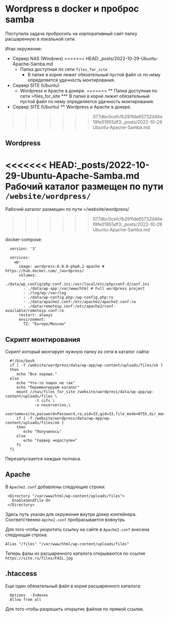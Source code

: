 # Wordpress в docker и проброс samba
 
Поступила задача пробросить на корпоративный сайт папку расшаренную в локальной сети.

Итак окружение:
 * Сервер NAS (Windows) 
<<<<<<< HEAD:_posts/2022-10-29-Ubuntu-Apache-Samba.md
    * Папка доступная по сети `files_for_site`
      * В папке в корне лижит обязательный пустой файл `ok` по нему определяется удачность монтирования. 
 * Сервер SITE (Ubuntu)
    * Wordpress и Apache в докере.
=======
  ** Папка доступная по сети >files_for_site
   *** В папке в корне лижит обязательный пустой файл <ok> по нему определяется удачность монтирования. 
 * Сервер SITE (Ubuntu)
  ** Wordpress и Apache в докере.
>>>>>>> 077dbc0cefcfb291fde65732d46e19fe01955df3:_posts/2022-10-29 Ubuntu-Apache-Samba.md



## Wordpress 
<<<<<<< HEAD:_posts/2022-10-29-Ubuntu-Apache-Samba.md
Рабочий каталог размещен по пути `/website/wordpress/`
=======
Рабочий каталог размещен по пути >/website/wordpress/
>>>>>>> 077dbc0cefcfb291fde65732d46e19fe01955df3:_posts/2022-10-29 Ubuntu-Apache-Samba.md

docker-compose:
```
  version: '3'

  services:
    wp:
      image: wordpress:6.0.0-php8.1-apache # https://hub.docker.com/_/wordpress/
      volumes:
        - ./data/wp_config/php.conf.ini:/usr/local/etc/php/conf.d/conf.ini
        - ./data/wp-app:/var/www/html # Full wordpress project
        - ./log/wp:/var/log
        - ./data/wp-config.php:/wp-config.php:ro
        - ./data/apache2.conf:/etc/apache2/apache2.conf:ro
        - ./data/remoteip.conf:/etc/apache2/conf-available/remoteip.conf:ro
      restart: always
      environment:
        TZ: "Europe/Moscow"
```

## Скрипт монтирования
Скрипт который монтирует нужную папку из сети в каталог сайта:
```
  #!/bin/bash
  if [ -f /website/wordpress/data/wp-app/wp-content/uploads/files/ok ]
  then
     echo "Все хорошо."
  else
     echo "Что-то пошло не так"
     echo "Перемонтируем каталог"
     mount //nas/files_for_site /website/wordpress/data/wp-app/wp-content/uploads/files \
             -t cifs \
             -o noserverino,\
             username=site,password=Password,ro,uid=33,gid=33,file_mode=0755,dir_mode=0755
     if [ -f /website/wordpress/data/wp-app/wp-content/uploads/files/ok ]
     then  
        echo "Получилось"
     else
        echo "Сервер недоступен"
     fi
  fi
```
Перезапускается каждые полчаса.

## Apache

В `Apache2.conf` добавлены следующие строки:
```
 <Directory "/var/www/html/wp-content/uploads/files">
   EnableSendfile On
 </Directory>
```
Здесь путь указан для окружения внутри докер контейнера.
Соответственно `Apche2.conf` пробрасывается вовнутрь

Для того чтобы укоротить ссылку на сайте в `Apache2.conf` 
внесена следующая строка:
```
Alias "/files" "/var/www/html/wp-content/uploads/files"
```
Теперь фалы из расшаренного каталога открываются по ссылке `https://site.ru/files/FAIL.jpg`

## .htaccess
Еще один обязательный файл в корне расшаренного каталога:
```
  Options  -Indexes
  Allow from all
```
Для того чтобы разрешить открытие файлов по прямой ссылке.

